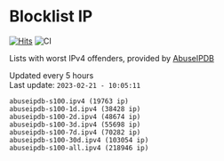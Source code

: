 # Blocklist IP

[![Hits](https://hits.seeyoufarm.com/api/count/incr/badge.svg?url=https%3A%2F%2Fgithub.com%2Fborestad%2Fblocklist-ip%2F&count_bg=%2379C83D&title_bg=%23555555&icon=&icon_color=%23E7E7E7&title=hits&edge_flat=false)](https://hits.seeyoufarm.com)  ![CI](https://img.shields.io/github/workflow/status/borestad/blocklist-ip/CI?style=flat-square)

Lists with worst IPv4 offenders, provided by [AbuseIPDB](https://www.abuseipdb.com/)

<!-- FOOTER-PLACEHOLDER -->
Updated every 5 hours<br>
Last update: `2023-02-21 - 10:05:11`
```
abuseipdb-s100.ipv4 (19763 ip)
abuseipdb-s100-1d.ipv4 (38428 ip)
abuseipdb-s100-2d.ipv4 (48674 ip)
abuseipdb-s100-3d.ipv4 (55698 ip)
abuseipdb-s100-7d.ipv4 (70282 ip)
abuseipdb-s100-30d.ipv4 (103054 ip)
abuseipdb-s100-all.ipv4 (218946 ip)
```
